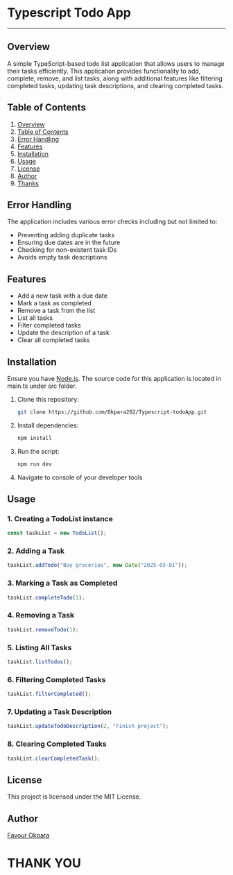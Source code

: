 # **Typescript Todo App**

---

## **Overview**

A simple TypeScript-based todo list application that allows users to manage their tasks efficiently. This application provides functionality to add, complete, remove, and list tasks, along with additional features like filtering completed tasks, updating task descriptions, and clearing completed tasks.

## **Table of Contents**

1. [Overview](#overview)
2. [Table of Contents](#table-of-contents)
3. [Error Handling](#error-handling)
4. [Features](#features)
5. [Installation](#installation)
6. [Usage](#usage)
7. [License](#license)
8. [Author](#author)
9. [Thanks](#thank-you)

## Error Handling

The application includes various error checks including but not limited to:

- Preventing adding duplicate tasks
- Ensuring due dates are in the future
- Checking for non-existent task IDs
- Avoids empty task descriptions

## Features

- Add a new task with a due date
- Mark a task as completed
- Remove a task from the list
- List all tasks
- Filter completed tasks
- Update the description of a task
- Clear all completed tasks

## Installation

Ensure you have [Node.js](https://nodejs.org/). The source code for this application is located in main.ts under src folder.

1. Clone this repository:
   ```sh
   git clone https://github.com/Okpara202/Typescript-todoApp.git
   ```
2. Install dependencies:
   ```sh
   npm install
   ```
3. Run the script:
   ```sh
   npm run dev
   ```
4. Navigate to console of your developer tools

## Usage

### 1. Creating a TodoList instance

```typescript
const taskList = new TodoList();
```

### 2. Adding a Task

```typescript
taskList.addTodo("Buy groceries", new Date("2025-03-01"));
```

### 3. Marking a Task as Completed

```typescript
taskList.completeTodo(1);
```

### 4. Removing a Task

```typescript
taskList.removeTodo(1);
```

### 5. Listing All Tasks

```typescript
taskList.listTodos();
```

### 6. Filtering Completed Tasks

```typescript
taskList.filterCompleted();
```

### 7. Updating a Task Description

```typescript
taskList.updateTodoDescription(2, "Finish project");
```

### 8. Clearing Completed Tasks

```typescript
taskList.clearCompletedTask();
```

## License

This project is licensed under the MIT License.

## Author

[Favour Okpara](https://github.com/Okpara202)

# **THANK YOU**
